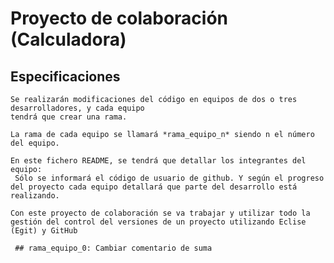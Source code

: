 # Proyecto de colaboración (Calculadora)

## Especificaciones

    Se realizarán modificaciones del código en equipos de dos o tres desarrolladores, y cada equipo
    tendrá que crear una rama.
     
    La rama de cada equipo se llamará *rama_equipo_n* siendo n el número del equipo.
    
    En este fichero README, se tendrá que detallar los integrantes del equipo:
     Sólo se informará el código de usuario de github. Y según el progreso del proyecto cada equipo detallará que parte del desarrollo está realizando.
    
    Con este proyecto de colaboración se va trabajar y utilizar todo la gestión del control del versiones de un proyecto utilizando Eclise (Egit) y GitHub       
     
     ## rama_equipo_0: Cambiar comentario de suma
  